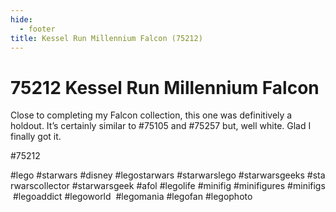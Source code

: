 ```yaml
---
hide:
  - footer
title: Kessel Run Millennium Falcon (75212)
---
```


# 75212 Kessel Run Millennium Falcon

Close to completing my Falcon collection, this one was definitively a holdout. It’s certainly similar to #75105 and #75257 but, well white. Glad I finally got it. 

#75212 
  
  
#lego #starwars #disney #legostarwars #starwarslego #starwarsgeeks #starwarscollector #starwarsgeek #afol #legolife #minifig #minifigures #minifigs #legoaddict #legoworld  #legomania #legofan #legophoto 

